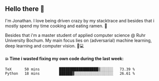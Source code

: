 ## Hello there 👋

I'm Jonathan. I love being driven crazy by my stacktrace and besides that i mostly spend my time cooking and eating ramen. 🍜

Besides that i'm a master student of applied computer science @ Ruhr University Bochum. 
My main focus lies on (adversarial) machine learning, deep learning and computer vision. 🔬💻

#### 💥 Time i wasted fixing my own code during the last week:

<!--START_SECTION:waka-->

```text
TeX      50 mins         ██████████████████▒░░░░░░   73.39 %
Python   18 mins         ██████▓░░░░░░░░░░░░░░░░░░   26.61 %
```

<!--END_SECTION:waka-->
